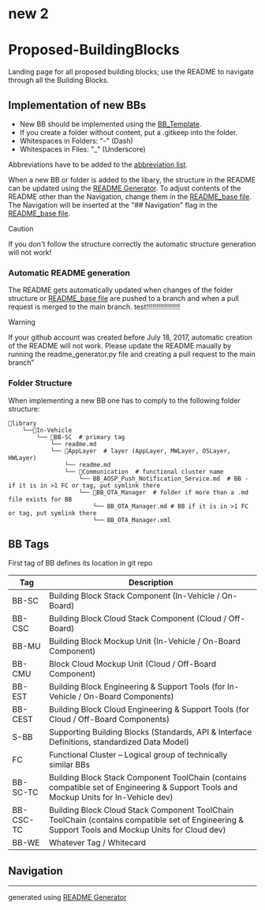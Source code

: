 <!-- # Update t1
# Anna is the best
# Peter is the best boss

# Vin is t -->

# new 2


# Proposed-BuildingBlocks

Landing page for all proposed building blocks; use the README to navigate through all the Building Blocks.

## Implementation of new BBs

- New BB should be implemented using the [BB_Template](/utils/BB_Template.md).  
- If you create a folder without content, put a .gitkeep into the folder.  
- Whitespaces in Folders: "-" (Dash)  
- Whitespaces in Files: "_" (Underscore)  

Abbreviations have to be added to the [abbreviation list](/utils/Abbreviations.md).

When a new BB or folder is added to the libary, the structure in the README can be updated using 
the [README Generator](/scripts/readme_generator.py). To adjust contents of the README other than 
the Navigation, change them in the [README_base file](/utils/README_base.md). The Navigation will 
be inserted at the "## Navigation" flag in the [README_base file](/utils/README_base.md).

> [!CAUTION]
> If you don't follow the structure correctly the automatic structure generation will not work!

### Automatic README generation

The README gets automatically updated when changes of the folder structure or [README_base file](/utils/README_base.md) are pushed to a branch and when a pull request is merged to the main branch. test!!!!!!!!!!!!!!!!!

> [!Warning]
>If your github account was created before July 18, 2017, automatic creation of the README will not work. Please update the README maually by running the readme_generator.py file and creating a pull request to the main branch"

### Folder Structure

When implementing a new BB one has to comply to the following folder structure:

```
📁library
    └──📁In-Vehicle
        └── 📁BB-SC  # primary tag
            └── readme.md  
            └── 📁AppLayer  # layer (AppLayer, MWLayer, OSLayer, HWLayer)
                └── readme.md  
                └── 📁Communication  # functional cluster name
                    └── BB_AOSP_Push_Notification_Service.md  # BB - if it is in >1 FC or tag, put symlink there
                    └── 📁BB_OTA_Manager  # folder if more than a .md file exists for BB
                        └── BB_OTA_Manager.md # BB if it is in >1 FC or tag, put symlink there
                        └── BB_OTA_Manager.xml 

```

## BB Tags

First tag of BB defines its location in git repo

|Tag|Description|
|----|----|
|BB-SC|Building Block Stack Component (In-Vehicle / On-Board)|
|BB-CSC|Building Block Cloud Stack Component (Cloud / Off-Board)|
|BB-MU|Building Block Mockup Unit (In-Vehicle / On-Board Component)|
|BB-CMU|Block Cloud Mockup Unit (Cloud / Off-Board Component)|
|BB-EST|Building Block Engineering & Support Tools (for In-Vehicle / On-Board Components)|
|BB-CEST|Building Block Cloud Engineering & Support Tools (for Cloud / Off-Board Components)|
|S-BB|Supporting Building Blocks (Standards, API & Interface Definitions, standardized Data Model)|
|FC|Functional Cluster – Logical group of technically similar BBs|
|BB-SC-TC|Building Block Stack Component ToolChain (contains compatible set of Engineering & Support Tools and Mockup Units for In-Vehicle dev)|
|BB-CSC-TC|Building Block Cloud Stack Component ToolChain ToolChain (contains compatible set of Engineering & Support Tools and Mockup Units for Cloud dev)|
|BB-WE|Whatever Tag / Whitecard|

## Navigation
***
generated using [README Generator](/scripts/readme_generator.py)
